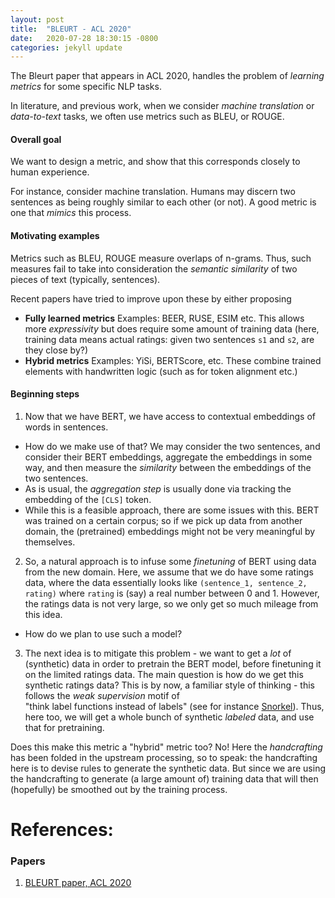 ```yaml
---
layout: post
title:  "BLEURT - ACL 2020"
date:   2020-07-28 18:30:15 -0800
categories: jekyll update
---
```


The Bleurt paper that appears in ACL 2020, handles the problem of _learning metrics_
for some specific NLP tasks.

In literature, and previous work, when we
consider _machine translation_ or _data-to-text_ tasks, we often use
metrics such as BLEU, or ROUGE.

#### Overall goal
We want to design a metric, and show that this corresponds closely to human experience.

For instance, consider machine translation.
Humans may discern two sentences as being roughly similar to each other (or not).
A good metric is one that _mimics_ this process.

#### Motivating examples
Metrics such as BLEU, ROUGE measure overlaps of n-grams. Thus, such measures fail to
take into consideration the _semantic similarity_ of two pieces of text (typically,
sentences).

Recent papers have tried to improve upon these by either proposing
* **Fully learned metrics** Examples: BEER, RUSE, ESIM etc. This allows more
_expressivity_ but does require some amount of training data (here, training data
  means actual ratings: given two sentences `s1` and `s2`, are they close by?)
* **Hybrid metrics** Examples: YiSi, BERTScore, etc. These combine trained
elements with handwritten logic (such as for token alignment etc.)

#### Beginning steps
1. Now that we have BERT, we have access to contextual embeddings of words in sentences.
  * How do we make use of that? We may consider the two sentences, and consider their
BERT embeddings, aggregate the embeddings in some way, and then measure the _similarity_
between the embeddings of the two sentences.
  * As is usual, the _aggregation step_ is
usually done via tracking the embedding of the `[CLS]` token.
  * While this is a feasible approach, there are some issues with this. BERT was trained
on a certain corpus; so if we pick up data from another domain, the (pretrained)
embeddings might not be very meaningful by themselves.

2. So, a natural approach is to infuse some _finetuning_ of BERT using data from the new
domain. Here, we assume that we do have some ratings data, where the data essentially looks
like `(sentence_1, sentence_2, rating)` where `rating` is (say) a real number between 0
and 1. However, the ratings data is not very large, so we only get so much mileage from
this idea.
  * How do we plan to use such a model?

3. The next idea is to mitigate this problem - we want to get a _lot_ of (synthetic)
data in order to pretrain the BERT model, before finetuning it on the limited ratings
data. The main question is how do we get this synthetic ratings data? This is by now,
a familiar style of thinking - this follows the _weak supervision_ motif of  
"think label functions instead of labels" (see for instance [Snorkel](https://www.snorkel.ai/)).
Thus, here too, we will get a whole bunch of synthetic _labeled_ data, and use that
for pretraining.

Does this make this metric a "hybrid" metric too? No! Here the _handcrafting_ has been
folded in the upstream processing, so to speak: the handcrafting here is to devise
rules to generate the synthetic data. But since we are using the handcrafting to generate
(a large amount of) training data that will then (hopefully) be smoothed out by the
training process. 







# References:
### Papers
1. [BLEURT paper, ACL 2020](https://www.aclweb.org/anthology/2020.acl-main.704/)
